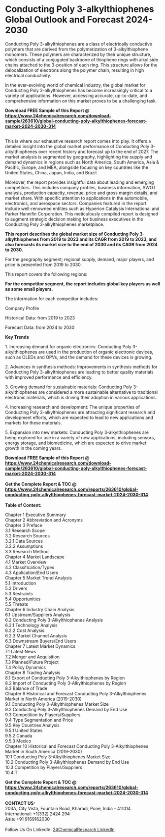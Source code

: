 <h1>Conducting Poly 3-alkylthiophenes Global Outlook and Forecast 2024-2030</h1><p>Conducting Poly 3-alkylthiophenes are a class of electrically conductive polymers that are derived from the polymerization of 3-alkylthiophene monomers. These polymers are characterized by their unique structure, which consists of a conjugated backbone of thiophene rings with alkyl side chains attached to the 3-position of each ring. This structure allows for the delocalization of electrons along the polymer chain, resulting in high electrical conductivity.</p><p>
</p><p>
In the ever-evolving world of chemical industry, the global market for Conducting Poly 3-alkylthiophenes has become increasingly critical to a variety of applications. However, accessing accurate, up-to-date, and comprehensive information on this market proves to be a challenging task.</p><div><b>Download FREE Sample of this Report @ 
            <a href="https://www.24chemicalresearch.com/download-sample/263610/global-conducting-poly-alkylthiophenes-forecast-market-2024-2030-314">
            https://www.24chemicalresearch.com/download-sample/263610/global-conducting-poly-alkylthiophenes-forecast-market-2024-2030-314</a></b></div><br><p>
</p><p>
This is where our exhaustive research report comes into play. It offers a detailed insight into the global market performance of Conducting Poly 3-alkylthiophenes over recent history and forecast up to the end of 2027. The market analysis is segmented by geography, highlighting the supply and demand dynamics in regions such as North America, South America, Asia &amp; Pacific, Europe, and MEA, alongside focusing on key countries like the United States, China, Japan, India, and Brazil.</p><p>
</p><p>
Moreover, the report provides insightful data about leading and emerging competitors. This includes company profiles, business information, SWOT analysis, production capacity, revenue, price and gross margin details, and market share. With specific attention to applications in the automobile, electronics, and aerospace sectors. Companies featured in the report include well-renowned entities such as Hyperion Catalysis International and Parker Hannifin Corporation. This meticulously compiled report is designed to augment strategic decision making for business executives in the Conducting Poly 3-alkylthiophenes marketplace.</p><p>
</p><p>
<strong>This report describes the global market size of Conducting Poly 3-alkylthiophenes from 2019 to 2023 and its CAGR from 2019 to 2023, and also forecasts its market size to the end of 2030 and its CAGR from 2024 to 2030.</strong></p><p>
</p><p>
For the geography segment; regional supply, demand, major players, and price is presented from 2019 to 2030.</p><p>
</p><p>
This report covers the following regions:
</p><p>
</p><p>
<strong>For the competitor segment, the report includes global key players as well as some small players.</strong></p><p>
</p><p>
The information for each competitor includes:</p><p>
Company Profile</p><p>
</p><p>
</p><p>
</p><p>
Historical Data: from 2019 to 2023</p><p>
Forecast Data: from 2024 to 2030</p><p>
</p><p>
<strong>Key Trends</strong></p><p>
1. Increasing demand for organic electronics: Conducting Poly 3-alkylthiophenes are used in the production of organic electronic devices, such as OLEDs and OPVs, and the demand for these devices is growing.</p><p>
2. Advances in synthesis methods: Improvements in synthesis methods for Conducting Poly 3-alkylthiophenes are leading to better quality materials with improved performance and efficiency.</p><p>
3. Growing demand for sustainable materials: Conducting Poly 3-alkylthiophenes are considered a more sustainable alternative to traditional electronic materials, which is driving their adoption in various applications.</p><p>
4. Increasing research and development: The unique properties of Conducting Poly 3-alkylthiophenes are attracting significant research and development efforts, which are expected to lead to new applications and markets for these materials.</p><p>
5. Expansion into new markets: Conducting Poly 3-alkylthiophenes are being explored for use in a variety of new applications, including sensors, energy storage, and biomedicine, which are expected to drive market growth in the coming years.</p><div><b>Download FREE Sample of this Report @ 
            <a href="https://www.24chemicalresearch.com/download-sample/263610/global-conducting-poly-alkylthiophenes-forecast-market-2024-2030-314">
            https://www.24chemicalresearch.com/download-sample/263610/global-conducting-poly-alkylthiophenes-forecast-market-2024-2030-314</a></b></div><br><div><b>Get the Complete Report & TOC @ 
            <a href="https://www.24chemicalresearch.com/reports/263610/global-conducting-poly-alkylthiophenes-forecast-market-2024-2030-314">
            https://www.24chemicalresearch.com/reports/263610/global-conducting-poly-alkylthiophenes-forecast-market-2024-2030-314</a></b></div><br>
            <b>Table of Content:</b><p>Chapter 1 Executive Summary<br />
Chapter 2 Abbreviation and Acronyms<br />
Chapter 3 Preface<br />
3.1 Research Scope<br />
3.2 Research Sources<br />
3.2.1 Data Sources<br />
3.2.2 Assumptions<br />
3.3 Research Method<br />
Chapter 4 Market Landscape<br />
4.1 Market Overview<br />
4.2 Classification/Types<br />
4.3 Application/End Users<br />
Chapter 5 Market Trend Analysis<br />
5.1 Introduction<br />
5.2 Drivers<br />
5.3 Restraints<br />
5.4 Opportunities<br />
5.5 Threats<br />
Chapter 6 Industry Chain Analysis<br />
6.1 Upstream/Suppliers Analysis<br />
6.2 Conducting Poly 3-Alkylthiophenes Analysis<br />
6.2.1 Technology Analysis<br />
6.2.2 Cost Analysis<br />
6.2.3 Market Channel Analysis<br />
6.3 Downstream Buyers/End Users<br />
Chapter 7 Latest Market Dynamics<br />
7.1 Latest News<br />
7.2 Merger and Acquisition<br />
7.3 Planned/Future Project<br />
7.4 Policy Dynamics<br />
Chapter 8 Trading Analysis<br />
8.1 Export of Conducting Poly 3-Alkylthiophenes by Region<br />
8.2 Import of Conducting Poly 3-Alkylthiophenes by Region<br />
8.3 Balance of Trade<br />
Chapter 9 Historical and Forecast Conducting Poly 3-Alkylthiophenes Market in North America (2019-2030)<br />
9.1 Conducting Poly 3-Alkylthiophenes Market Size<br />
9.2 Conducting Poly 3-Alkylthiophenes Demand by End Use<br />
9.3 Competition by Players/Suppliers<br />
9.4 Type Segmentation and Price<br />
9.5 Key Countries Analysis<br />
9.5.1 United States<br />
9.5.2 Canada<br />
9.5.3 Mexico<br />
Chapter 10 Historical and Forecast Conducting Poly 3-Alkylthiophenes Market in South America (2019-2030)<br />
10.1 Conducting Poly 3-Alkylthiophenes Market Size<br />
10.2 Conducting Poly 3-Alkylthiophenes Demand by End Use<br />
10.3 Competition by Players/Suppliers<br />
10.4 T</p><div><b>Get the Complete Report & TOC @ 
            <a href="https://www.24chemicalresearch.com/reports/263610/global-conducting-poly-alkylthiophenes-forecast-market-2024-2030-314">
            https://www.24chemicalresearch.com/reports/263610/global-conducting-poly-alkylthiophenes-forecast-market-2024-2030-314</a></b></div><br><b>CONTACT US:</b><br>
            203A, City Vista, Fountain Road, Kharadi, Pune, India - 411014<br>
            International: +1(332) 2424 294<br>
            Asia: +91 9169162030 <br><br>
            Follow Us On LinkedIn: <a href="https://www.linkedin.com/company/24chemicalresearch/">24ChemicalResearch LinkedIn</a>